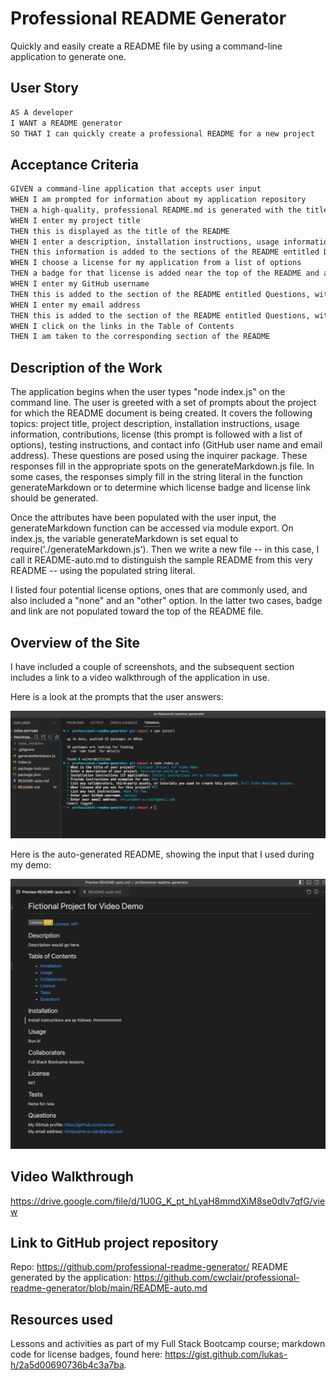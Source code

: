 # Professional README Generator
Quickly and easily create a README file by using a command-line application to generate one.

## User Story

```md
AS A developer
I WANT a README generator
SO THAT I can quickly create a professional README for a new project
```

## Acceptance Criteria

```md
GIVEN a command-line application that accepts user input
WHEN I am prompted for information about my application repository
THEN a high-quality, professional README.md is generated with the title of my project and sections entitled Description, Table of Contents, Installation, Usage, License, Contributing, Tests, and Questions
WHEN I enter my project title
THEN this is displayed as the title of the README
WHEN I enter a description, installation instructions, usage information, contribution guidelines, and test instructions
THEN this information is added to the sections of the README entitled Description, Installation, Usage, Contributing, and Tests
WHEN I choose a license for my application from a list of options
THEN a badge for that license is added near the top of the README and a notice is added to the section of the README entitled License that explains which license the application is covered under
WHEN I enter my GitHub username
THEN this is added to the section of the README entitled Questions, with a link to my GitHub profile
WHEN I enter my email address
THEN this is added to the section of the README entitled Questions, with instructions on how to reach me with additional questions
WHEN I click on the links in the Table of Contents
THEN I am taken to the corresponding section of the README
```

## Description of the Work

The application begins when the user types "node index.js" on the command line. The user is greeted with a set of prompts about the project for which the README document is being created. It covers the following topics: project title, project description, installation instructions, usage information, contributions, license (this prompt is followed with a list of options), testing instructions, and contact info (GitHub user name and email address). These questions are posed using the inquirer package. These responses fill in the appropriate spots on the generateMarkdown.js file. In some cases, the responses simply fill in the string literal in the function generateMarkdown or to determine which license badge and license link should be generated.

Once the attributes have been populated with the user input, the generateMarkdown function can be accessed via module export. On index.js, the variable generateMarkdown is set equal to require('./generateMarkdown.js'). Then we write a new file -- in this case, I call it README-auto.md to distinguish the sample README from this very README -- using the populated string literal.

I listed four potential license options, ones that are commonly used, and also included a "none" and an "other" option. In the latter two cases, badge and link are not populated toward the top of the README file. 

## Overview of the Site

I have included a couple of screenshots, and the subsequent section includes a link to a video walkthrough of the application in use.
    
Here is a look at the prompts that the user answers:
    
![screenshot of prompts](screenshots/README-generator-prompts.png)

    
Here is the auto-generated README, showing the input that I used during my demo:
    
![screenshot of generated README-auto.md file](screenshots/README-auto-example.png)

## Video Walkthrough

https://drive.google.com/file/d/1U0G_K_pt_hLyaH8mmdXiM8se0dIv7qfG/view

## Link to GitHub project repository

Repo: https://github.com/professional-readme-generator/
README generated by the application: https://github.com/cwclair/professional-readme-generator/blob/main/README-auto.md

## Resources used

Lessons and activities as part of my Full Stack Bootcamp course; markdown code for license badges, found here: https://gist.github.com/lukas-h/2a5d00690736b4c3a7ba. 
